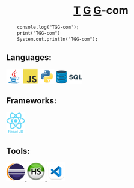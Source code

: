 <h1 align="center"><a href="#">T</a> <a href="#">G</a> <a href="#">G</a>-com</h1>

        console.log("TGG-com");
        print("TGG-com")
        System.out.println("TGG-com");
    


## Languages:
<p align="left"> <a href="#"><img src="/profile/picture/java.svg" alt="java" width="40" height="40"/></a> <a href="#"><img src="/profile/picture/js.svg" alt="javascript" width="40" height="40"/></a> <a href="#"><img src="/profile/picture/python.svg" alt="python" width="40" height="40"/></a> <a href="#"> <img width="70px" src="/profile/picture/SQL.png" alt="SQL"/> </a> </p>

## Frameworks:
<p align="left"> <a href="#"> <img width="50px" src="/profile/picture/react.png" alt="react" /> </a> </p>

## Tools:
<p align="left"> <a href="#"> <img width="50x" src="/profile/picture/eclipse.png" alt="eclipse" /> </a> <a href="#"> <img width="50px" src="/profile/picture/heidi.png" alt="heidiSQL" /> </a> <a href="#"> <img width="50px" src="/profile/picture/vscode.png" alt="VScode" /> </a>  </p>




